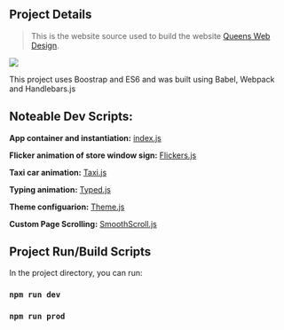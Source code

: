 ## Project Details

> This is the website source used to build the website [Queens Web Design](http://queenswebdesignandgraphics.com/).

![](https://anthonyvlombardo.com/wp-content/uploads/2020/08/nyc-web-design.jpg)

This project uses Boostrap and ES6 and was built using Babel, Webpack and Handlebars.js

## Noteable Dev Scripts:

**App container and instantiation:** [index.js](https://github.com/anthonyv1121/queens-web-design/tree/master/src/index.js)

**Flicker animation of store window sign:** [Flickers.js](https://github.com/anthonyv1121/queens-web-design/tree/master/src/scripts/animations/Flicker.js)

**Taxi car animation:** [Taxi.js](https://github.com/anthonyv1121/queens-web-design/tree/master/src/scripts/animations/Taxi.js)

**Typing animation:** [Typed.js](https://github.com/anthonyv1121/queens-web-design/tree/master/src/scripts/animations/Typed.js)

**Theme configuarion:** [Theme.js](https://github.com/anthonyv1121/queens-web-design/tree/master/src/scripts/theme/Theme.js)

**Custom Page Scrolling:** [SmoothScroll.js](https://github.com/anthonyv1121/queens-web-design/tree/master/src/scripts/components/SmoothScroll.js)

## Project Run/Build Scripts

In the project directory, you can run:

### `npm run dev`

### `npm run prod`
